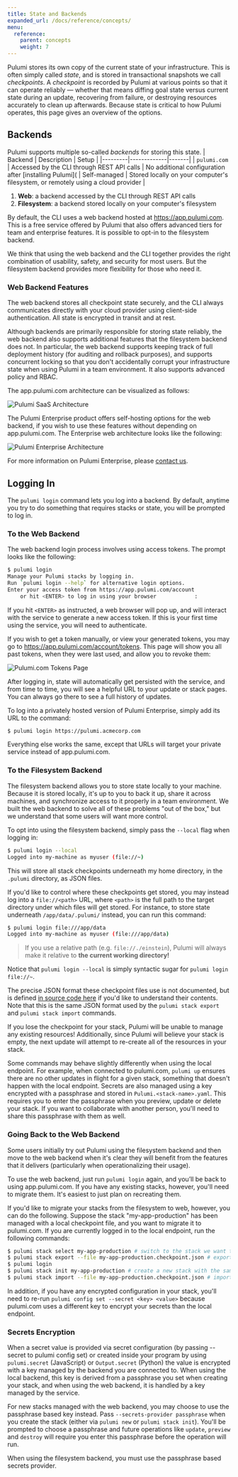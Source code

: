```yaml
---
title: State and Backends
expanded_url: /docs/reference/concepts/
menu:
  reference:
    parent: concepts
    weight: 7
---
```


Pulumi stores its own copy of the current state of your infrastructure. This is often simply called _state_, and is
stored in transactional snapshots we call _checkpoints_. A _checkpoint_ is recorded by Pulumi at various points so that
it can operate reliably &mdash; whether that means diffing goal state versus current state during an update, recovering from
failure, or destroying resources accurately to clean up afterwards. Because state is critical to how Pulumi
operates, this page gives an overview of the options.

## Backends

Pulumi supports multiple so-called _backends_ for storing this state.
| Backend | Description | Setup |
|---------|-------------|-------|
| `pulumi.com` | Accessed by the CLI through REST API calls | No additional
configuration after [installing Pulumi](
| Self-managed | Stored locally on your computer's filesystem, or remotely using a cloud provider |  

1. **Web**: a backend accessed by the CLI through REST API calls
2. **Filesystem**: a backend stored locally on your computer's filesystem

By default, the CLI uses a web backend hosted at https://app.pulumi.com. This is a free service offered by Pulumi
that also offers advanced tiers for team and enterprise features. It is possible to opt-in to the filesystem backend.

We think that using the web backend and the CLI together provides the right combination of usability, safety,
and security for most users. But the filesystem backend provides more flexibility for those who need it.

### Web Backend Features

The web backend stores all checkpoint state securely, and the CLI always communicates directly with your cloud provider
using client-side authentication. All state is encrypted in transit and at rest.

Although backends are primarily responsible for storing state reliably, the web backend also supports additional
features that the filesystem backend does not. In particular, the web backend supports keeping track of full
deployment history (for auditing and rollback purposes), and supports concurrent locking so that you don't accidentally
corrupt your infrastructure state when using Pulumi in a team environment. It also supports advanced policy and RBAC.

The app.pulumi.com architecture can be visualized as follows:

<img src="/images/docs/reference/state_saas.png" alt="Pulumi SaaS Architecture" class="img-bordered">

The Pulumi Enterprise product offers self-hosting options for the web backend, if you wish to use these features
without depending on app.pulumi.com. The Enterprise web architecture looks like the following:

<img src="/images/docs/reference/state_enterprise.png" alt="Pulumi Enterprise Architecture" class="img-bordered">

For more information on Pulumi Enterprise, please [contact us](https://www.pulumi.com/pricing/#contact).

## Logging In

The `pulumi login` command lets you log into a backend. By default, anytime you try to do something that requires
stacks or state, you will be prompted to log in.

### To the Web Backend

The web backend login process involves using access tokens. The prompt looks like the following:

```sh
$ pulumi login
Manage your Pulumi stacks by logging in.
Run `pulumi login --help` for alternative login options.
Enter your access token from https://app.pulumi.com/account
    or hit <ENTER> to log in using your browser            :
```

If you hit `<ENTER>` as instructed, a web browser will pop up, and will interact with the service to generate a new
access token. If this is your first time using the service, you will need to authenticate.

If you wish to get a token manually, or view your generated tokens, you may go to https://app.pulumi.com/account/tokens.
This page will show you all past tokens, when they were last used, and allow you to revoke them:

<img src="/images/docs/reference/state_tokens.png" alt="Pulumi.com Tokens Page" class="img-bordered">

After logging in, state will automatically get persisted with the service, and from time to time, you will see
a helpful URL to your update or stack pages. You can always go there to see a full history of updates.

To log into a privately hosted version of Pulumi Enterprise, simply add its URL to the command:

```sh
$ pulumi login https://pulumi.acmecorp.com
```

Everything else works the same, except that URLs will target your private service instead of app.pulumi.com.

### To the Filesystem Backend

The filesystem backend allows you to store state locally to your machine. Because it is stored locally, it's up to you
to back it up, share it across machines, and synchronize access to it properly in a team environment. We built the web
backend to solve all of these problems "out of the box," but we understand that some users will want more control.

To opt into using the filesystem backend, simply pass the `--local` flag when logging in:

```sh
$ pulumi login --local
Logged into my-machine as myuser (file://~)
```

This will store all stack checkpoints underneath my home directory, in the `.pulumi` directory, as JSON files.

If you'd like to control where these checkpoints get stored, you may instead log into a `file://<path>` URL,
where `<path>` is the full path to the target directory under which files will get stored. For instance, to store
state underneath `/app/data/.pulumi/` instead, you can run this command:

```sh
$ pulumi login file:///app/data
Logged into my-machine as myuser (file:///app/data)
```

> If you use a relative path (e.g. `file://./einstein`), Pulumi will always make it relative to **the current working directory!**

Notice that `pulumi login --local` is simply syntactic sugar for `pulumi login file://~`.

The precise JSON format these checkpoint files use is not documented, but is defined [in source code here](
https://github.com/pulumi/pulumi/blob/master/pkg/apitype/) if you'd like to understand their contents. Note that
this is the same JSON format used by the `pulumi stack export` and `pulumi stack import` commands.

If you lose the checkpoint for your stack, Pulumi will be unable to manage any existing resources! Additionally, since
Pulumi will believe your stack is empty, the next update will attempt to re-create all of the resources in your stack.

Some commands may behave slightly differently when using the local endpoint. For example, when connected to pulumi.com,
`pulumi up` ensures there are no other updates in flight for a given stack, something that doesn't happen with the
local endpoint. Secrets are also managed using a key encrypted with a passphrase and stored in
`Pulumi.<stack-name>.yaml`. This requires you to enter the passphrase when you preview, update or delete your stack.
If you want to collaborate with another person, you'll need to share this passphrase with them as well.

### Going Back to the Web Backend

Some users initially try out Pulumi using the filesystem backend and then move to the web backend when it's clear
they will benefit from the features that it delivers (particularly when operationalizing their usage).

To use the web backend, just run `pulumi login` again, and you’ll be back to using app.pulumi.com. If you have any
existing stacks, however, you'll need to migrate them. It's easiest to just plan on recreating them.

If you'd like to migrate your stacks from the filesystem to web, however, you can do the following. Suppose the stack
"my-app-production" has been managed with a local checkpoint file, and you want to migrate it to pulumi.com. If you are
currently logged in to the local endpoint, run the following commands:

```sh
$ pulumi stack select my-app-production # switch to the stack we want to export
$ pulumi stack export --file my-app-production.checkpoint.json # export the stack's checkpoint to a local file
$ pulumi login
$ pulumi stack init my-app-production # create a new stack with the same name on pulumi.com
$ pulumi stack import --file my-app-production.checkpoint.json # import the new existing checkpoint into pulumi.com
```

In addition, if you have any encrypted configuration in your stack, you'll need to re-run
`pulumi config set --secret <key> <value>` because pulumi.com uses a different key to encrypt your secrets than the
local endpoint.

### Secrets Encryption

When a secret value is provided via secret configuration (by passing --secret to pulumi config set) or created inside your program by using `pulumi.secret` (JavaScript) or `Output.secret` (Python) the value is encrypted with a key managed by the backend you are connected to.  When using the local backend, this key is derived from a passphrase you set when creating your stack, and when using the web backend, it is handled by a key managed by the service.

For new stacks managed with the web backend, you may choose to use the passphrase based key instead. Pass `--secrets-provider passphrase` when you create the stack (either via `pulumi new` or `pulumi stack init`). You'll be prompted to choose a passphrase and future operations like `update`, `preview` and `destroy` will require you enter this passphrase before the operation will run.

When using the filesystem backend, you must use the passphrase based secrets provider.

